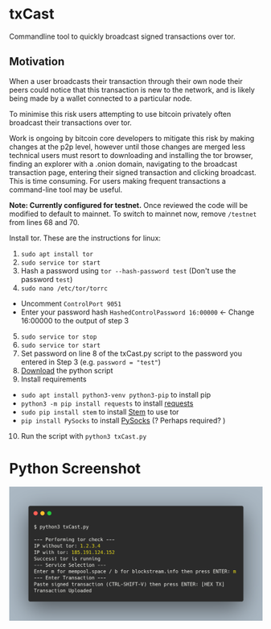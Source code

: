 # txCast

Commandline tool to quickly broadcast signed transactions over tor.

## Motivation
When a user broadcasts their transaction through their own node their peers could notice that this transaction is new to the network, and is likely being made by a wallet connected to a particular node.

To minimise this risk users attempting to use bitcoin privately often broadcast their transactions over tor.

Work is ongoing by bitcoin core developers to mitigate this risk by making changes at the p2p level, however until those changes are merged less technical users must resort to downloading and installing the tor browser, finding an explorer with a .onion domain, navigating to the broadcast transaction page, entering their signed transaction and clicking broadcast. 
This is time consuming.
For users making frequent transactions a command-line tool may be useful. 

**Note: Currently configured for testnet.**
Once reviewed the code will be modified to default to mainnet. To switch to mainnet now, remove `/testnet` from lines 68 and 70.

Install tor. These are the instructions for linux:
1. `sudo apt install tor`
2. `sudo service tor start`
3. Hash a password using `tor --hash-password test` (Don't use the password `test`)
4. `sudo nano /etc/tor/torrc`
- Uncomment `ControlPort 9051`
- Enter your password hash `HashedControlPassword 16:00000` <- Change 16:00000 to the output of step 3
5. `sudo service tor stop`
6. `sudo service tor start`
7. Set password on line 8 of the txCast.py script to the password you entered in Step 3 (e.g. `password = "test"`)
8. [Download](https://github.com/txCastOrg/txCast/blob/main/txCast.py) the python script
9. Install requirements
- `sudo apt install python3-venv python3-pip` to install pip 
- `python3 -m pip install requests` to install [requests](https://2.python-requests.org/en/master/)
- `sudo pip install stem` to install [Stem](https://stem.torproject.org/) to use tor 
- `pip install PySocks` to install [PySocks](https://pypi.org/project/PySocks/) (? Perhaps required? )
10. Run the script with `python3 txCast.py`

# Python Screenshot
![](/txCast.png)